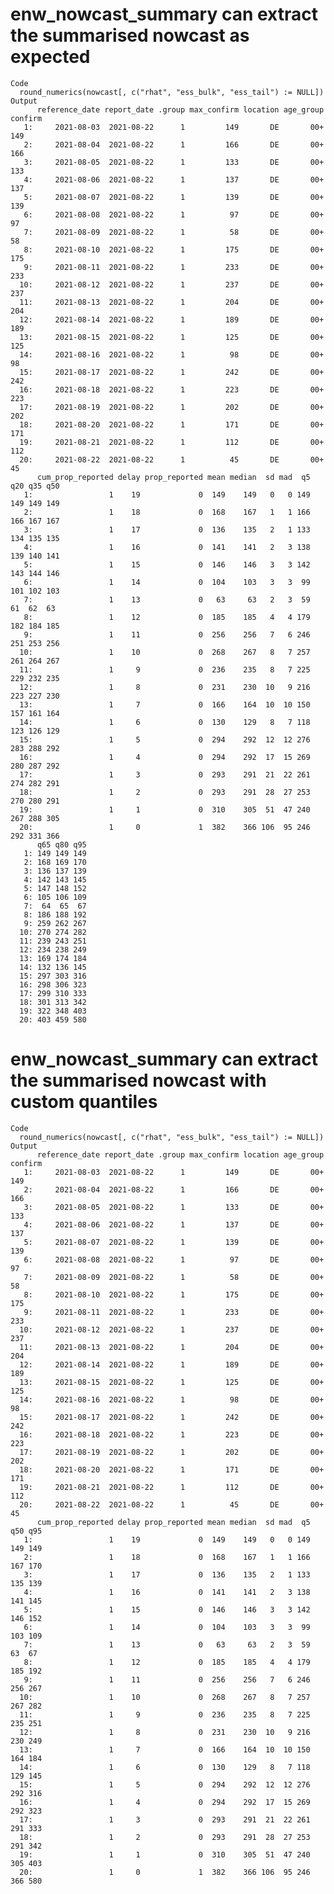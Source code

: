 # enw_nowcast_summary can extract the summarised nowcast as expected

    Code
      round_numerics(nowcast[, c("rhat", "ess_bulk", "ess_tail") := NULL])
    Output
          reference_date report_date .group max_confirm location age_group confirm
       1:     2021-08-03  2021-08-22      1         149       DE       00+     149
       2:     2021-08-04  2021-08-22      1         166       DE       00+     166
       3:     2021-08-05  2021-08-22      1         133       DE       00+     133
       4:     2021-08-06  2021-08-22      1         137       DE       00+     137
       5:     2021-08-07  2021-08-22      1         139       DE       00+     139
       6:     2021-08-08  2021-08-22      1          97       DE       00+      97
       7:     2021-08-09  2021-08-22      1          58       DE       00+      58
       8:     2021-08-10  2021-08-22      1         175       DE       00+     175
       9:     2021-08-11  2021-08-22      1         233       DE       00+     233
      10:     2021-08-12  2021-08-22      1         237       DE       00+     237
      11:     2021-08-13  2021-08-22      1         204       DE       00+     204
      12:     2021-08-14  2021-08-22      1         189       DE       00+     189
      13:     2021-08-15  2021-08-22      1         125       DE       00+     125
      14:     2021-08-16  2021-08-22      1          98       DE       00+      98
      15:     2021-08-17  2021-08-22      1         242       DE       00+     242
      16:     2021-08-18  2021-08-22      1         223       DE       00+     223
      17:     2021-08-19  2021-08-22      1         202       DE       00+     202
      18:     2021-08-20  2021-08-22      1         171       DE       00+     171
      19:     2021-08-21  2021-08-22      1         112       DE       00+     112
      20:     2021-08-22  2021-08-22      1          45       DE       00+      45
          cum_prop_reported delay prop_reported mean median  sd mad  q5 q20 q35 q50
       1:                 1    19             0  149    149   0   0 149 149 149 149
       2:                 1    18             0  168    167   1   1 166 166 167 167
       3:                 1    17             0  136    135   2   1 133 134 135 135
       4:                 1    16             0  141    141   2   3 138 139 140 141
       5:                 1    15             0  146    146   3   3 142 143 144 146
       6:                 1    14             0  104    103   3   3  99 101 102 103
       7:                 1    13             0   63     63   2   3  59  61  62  63
       8:                 1    12             0  185    185   4   4 179 182 184 185
       9:                 1    11             0  256    256   7   6 246 251 253 256
      10:                 1    10             0  268    267   8   7 257 261 264 267
      11:                 1     9             0  236    235   8   7 225 229 232 235
      12:                 1     8             0  231    230  10   9 216 223 227 230
      13:                 1     7             0  166    164  10  10 150 157 161 164
      14:                 1     6             0  130    129   8   7 118 123 126 129
      15:                 1     5             0  294    292  12  12 276 283 288 292
      16:                 1     4             0  294    292  17  15 269 280 287 292
      17:                 1     3             0  293    291  21  22 261 274 282 291
      18:                 1     2             0  293    291  28  27 253 270 280 291
      19:                 1     1             0  310    305  51  47 240 267 288 305
      20:                 1     0             1  382    366 106  95 246 292 331 366
          q65 q80 q95
       1: 149 149 149
       2: 168 169 170
       3: 136 137 139
       4: 142 143 145
       5: 147 148 152
       6: 105 106 109
       7:  64  65  67
       8: 186 188 192
       9: 259 262 267
      10: 270 274 282
      11: 239 243 251
      12: 234 238 249
      13: 169 174 184
      14: 132 136 145
      15: 297 303 316
      16: 298 306 323
      17: 299 310 333
      18: 301 313 342
      19: 322 348 403
      20: 403 459 580

# enw_nowcast_summary can extract the summarised nowcast with custom quantiles

    Code
      round_numerics(nowcast[, c("rhat", "ess_bulk", "ess_tail") := NULL])
    Output
          reference_date report_date .group max_confirm location age_group confirm
       1:     2021-08-03  2021-08-22      1         149       DE       00+     149
       2:     2021-08-04  2021-08-22      1         166       DE       00+     166
       3:     2021-08-05  2021-08-22      1         133       DE       00+     133
       4:     2021-08-06  2021-08-22      1         137       DE       00+     137
       5:     2021-08-07  2021-08-22      1         139       DE       00+     139
       6:     2021-08-08  2021-08-22      1          97       DE       00+      97
       7:     2021-08-09  2021-08-22      1          58       DE       00+      58
       8:     2021-08-10  2021-08-22      1         175       DE       00+     175
       9:     2021-08-11  2021-08-22      1         233       DE       00+     233
      10:     2021-08-12  2021-08-22      1         237       DE       00+     237
      11:     2021-08-13  2021-08-22      1         204       DE       00+     204
      12:     2021-08-14  2021-08-22      1         189       DE       00+     189
      13:     2021-08-15  2021-08-22      1         125       DE       00+     125
      14:     2021-08-16  2021-08-22      1          98       DE       00+      98
      15:     2021-08-17  2021-08-22      1         242       DE       00+     242
      16:     2021-08-18  2021-08-22      1         223       DE       00+     223
      17:     2021-08-19  2021-08-22      1         202       DE       00+     202
      18:     2021-08-20  2021-08-22      1         171       DE       00+     171
      19:     2021-08-21  2021-08-22      1         112       DE       00+     112
      20:     2021-08-22  2021-08-22      1          45       DE       00+      45
          cum_prop_reported delay prop_reported mean median  sd mad  q5 q50 q95
       1:                 1    19             0  149    149   0   0 149 149 149
       2:                 1    18             0  168    167   1   1 166 167 170
       3:                 1    17             0  136    135   2   1 133 135 139
       4:                 1    16             0  141    141   2   3 138 141 145
       5:                 1    15             0  146    146   3   3 142 146 152
       6:                 1    14             0  104    103   3   3  99 103 109
       7:                 1    13             0   63     63   2   3  59  63  67
       8:                 1    12             0  185    185   4   4 179 185 192
       9:                 1    11             0  256    256   7   6 246 256 267
      10:                 1    10             0  268    267   8   7 257 267 282
      11:                 1     9             0  236    235   8   7 225 235 251
      12:                 1     8             0  231    230  10   9 216 230 249
      13:                 1     7             0  166    164  10  10 150 164 184
      14:                 1     6             0  130    129   8   7 118 129 145
      15:                 1     5             0  294    292  12  12 276 292 316
      16:                 1     4             0  294    292  17  15 269 292 323
      17:                 1     3             0  293    291  21  22 261 291 333
      18:                 1     2             0  293    291  28  27 253 291 342
      19:                 1     1             0  310    305  51  47 240 305 403
      20:                 1     0             1  382    366 106  95 246 366 580

